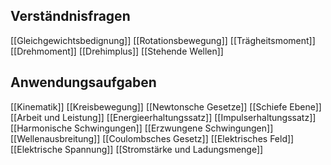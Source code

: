 ## Verständnisfragen
[[Gleichgewichtsbedignung]]
[[Rotationsbewegung]]
[[Trägheitsmoment]]
[[Drehmoment]]
[[Drehimplus]]
[[Stehende Wellen]]

## Anwendungsaufgaben
[[Kinematik]]
[[Kreisbewegung]]
[[Newtonsche Gesetze]]
[[Schiefe Ebene]]
[[Arbeit und Leistung]]
[[Energieerhaltungssatz]]
[[Impulserhaltungssatz]]
[[Harmonische Schwingungen]]
[[Erzwungene Schwingungen]]
[[Wellenausbreitung]]
[[Coulombsches Gesetz]]
[[Elektrisches Feld]]
[[Elektrische Spannung]]
[[Stromstärke und Ladungsmenge]]
